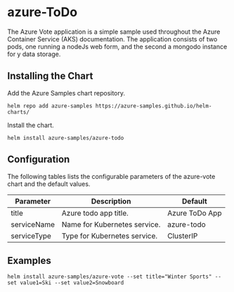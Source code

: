 # azure-ToDo

The Azure Vote application is a simple sample used throughout the Azure Container Service (AKS) documentation. The application consists of two pods, one running a nodeJs web form, and the second a mongodo instance for y data storage.

## Installing the Chart

Add the Azure Samples chart repository.

```
helm repo add azure-samples https://azure-samples.github.io/helm-charts/
```

Install the chart.

```
helm install azure-samples/azure-todo
```


## Configuration

The following tables lists the configurable parameters of the azure-vote chart and the default values.

| Parameter | Description | Default |
|---|---|---|
| title | Azure todo app title. | Azure ToDo App |
| serviceName | Name for Kubernetes service. | azure-todo |
| serviceType | Type for Kubernetes service. | ClusterIP |

## Examples


```
helm install azure-samples/azure-vote --set title="Winter Sports" --set value1=Ski --set value2=Snowboard
```